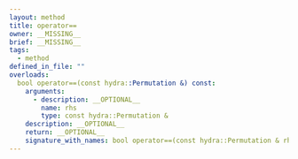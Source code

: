 ```yaml
---
layout: method
title: operator==
owner: __MISSING__
brief: __MISSING__
tags:
  - method
defined_in_file: ""
overloads:
  bool operator==(const hydra::Permutation &) const:
    arguments:
      - description: __OPTIONAL__
        name: rhs
        type: const hydra::Permutation &
    description: __OPTIONAL__
    return: __OPTIONAL__
    signature_with_names: bool operator==(const hydra::Permutation & rhs) const
---
```

